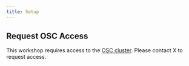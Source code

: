 ```yaml
---
title: Setup
---
```


## Request OSC Access
This workshop requires access to the [OSC cluster](https://www.osc.edu/).
Please contact X to request access.
